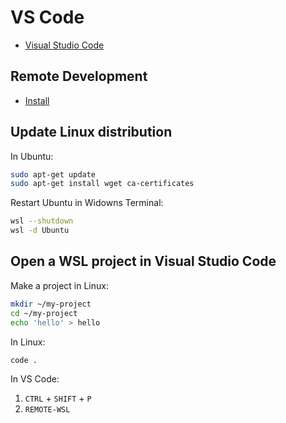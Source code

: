 # VS Code

- [Visual Studio Code](https://code.visualstudio.com/)

## Remote Development

- [Install](https://marketplace.visualstudio.com/items?itemName=ms-vscode-remote.vscode-remote-extensionpack)

## Update Linux distribution

In Ubuntu:

```bash
sudo apt-get update
sudo apt-get install wget ca-certificates
```

Restart Ubuntu in Widowns Terminal:

```bash
wsl --shutdown
wsl -d Ubuntu
```

## Open a WSL project in Visual Studio Code

Make a project in Linux:

```bash
mkdir ~/my-project
cd ~/my-project
echo 'hello' > hello
```

In Linux:

```bash
code .
```

In VS Code:

1. `CTRL` + `SHIFT` + `P`
2. `REMOTE-WSL`
